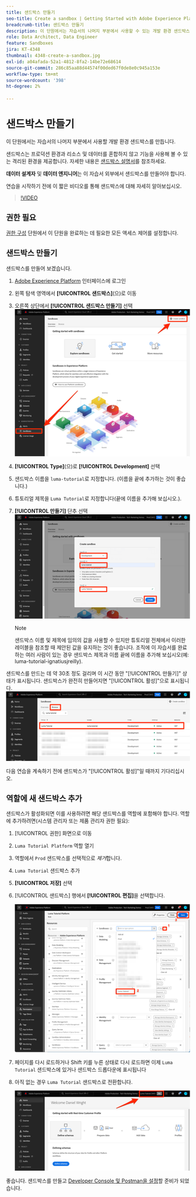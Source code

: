 ```yaml
---
title: 샌드박스 만들기
seo-title: Create a sandbox | Getting Started with Adobe Experience Platform for Data Architects and Data Engineers
breadcrumb-title: 샌드박스 만들기
description: 이 단원에서는 자습서의 나머지 부분에서 사용할 수 있는 개발 환경 샌드박스를 만듭니다.
role: Data Architect, Data Engineer
feature: Sandboxes
jira: KT-4348
thumbnail: 4348-create-a-sandbox.jpg
exl-id: a04afada-52a1-4812-8fa2-14be72e68614
source-git-commit: 286c85aa88d44574f00ded67f0de8e0c945a153e
workflow-type: tm+mt
source-wordcount: '398'
ht-degree: 2%

---
```


# 샌드박스 만들기

<!--25min-->

이 단원에서는 자습서의 나머지 부분에서 사용할 개발 환경 샌드박스를 만듭니다.

샌드박스는 프로덕션 환경과 리소스 및 데이터를 혼합하지 않고 기능을 사용해 볼 수 있는 격리된 환경을 제공합니다. 자세한 내용은 [샌드박스 설명서](https://experienceleague.adobe.com/docs/experience-platform/sandbox/home.html?lang=ko-KR)를 참조하세요.

**데이터 설계자** 및 **데이터 엔지니어**&#x200B;는 이 자습서 외부에서 샌드박스를 만들어야 합니다.

연습을 시작하기 전에 이 짧은 비디오를 통해 샌드박스에 대해 자세히 알아보십시오.
>[!VIDEO](https://video.tv.adobe.com/v/29838/?learn=on&enablevpops)

## 권한 필요

[권한 구성](configure-permissions.md) 단원에서 이 단원을 완료하는 데 필요한 모든 액세스 제어를 설정합니다.

<!--
* Permission items **[!UICONTROL Sandbox Administration]** > **[!UICONTROL View Sandboxes]** and **[!UICONTROL Manage Sandboxes]**
* Permission item **[!UICONTROL Sandboxes]** > **[!UICONTROL Prod]**
* User-role access to the `Luma Tutorial Platform` product profile
* Admin-level access to the `Luma Tutorial Platform` product profile
-->

## 샌드박스 만들기

샌드박스를 만들어 보겠습니다.

1. [Adobe Experience Platform](https://experience.adobe.com/platform) 인터페이스에 로그인
1. 왼쪽 탐색 영역에서 **[!UICONTROL 샌드박스]**(으)로 이동
1. 오른쪽 상단에서 **[!UICONTROL 샌드박스 만들기]** 선택
   ![샌드박스 만들기 선택](assets/sandbox-createSandbox.png)

1. **[!UICONTROL Type]**(으)로 **[!UICONTROL Development]** 선택
1. 샌드박스 이름을 `luma-tutorial`로 지정합니다. (이름을 끝에 추가하는 것이 좋습니다.)
1. 튜토리얼 제목을 `Luma Tutorial`로 지정합니다(끝에 이름을 추가해 보십시오.).
1. **[!UICONTROL 만들기]** 단추 선택
   ![샌드박스 만들기](assets/sandbox-nameSandbox.png)
   >[!NOTE]
   >
   >샌드박스 이름 및 제목에 임의의 값을 사용할 수 있지만 튜토리얼 전체에서 이러한 레이블을 참조할 때 제안된 값을 유지하는 것이 좋습니다. 조직에 이 자습서를 완료하는 여러 사람이 있는 경우 샌드박스 제목과 이름 끝에 이름을 추가해 보십시오(예: luma-tutorial-ignatiusjreilly).

샌드박스를 만드는 데 약 30초 정도 걸리며 이 시간 동안 &quot;[!UICONTROL 만들기]&quot; 상태가 표시됩니다. 샌드박스가 완전히 만들어지면 &quot;[!UICONTROL 활성]&quot;으로 표시됩니다.
![활성 상태](assets/sandbox-active.png)

다음 연습을 계속하기 전에 샌드박스가 &quot;[!UICONTROL 활성]&quot;일 때까지 기다리십시오.

## 역할에 새 샌드박스 추가

샌드박스가 활성화되면 이를 사용하려면 해당 샌드박스를 역할에 포함해야 합니다. 역할에 추가하려면(시스템 관리자 또는 제품 관리자 권한 필요):

1. [!UICONTROL 권한] 화면으로 이동
1. `Luma Tutorial Platform` 역할 열기
1. 역할에서 `Prod` 샌드박스를 선택적으로 _제거_&#x200B;합니다.
1. `Luma Tutorial` 샌드박스 추가
1. **[!UICONTROL 저장]** 선택
1. [!UICONTROL 샌드박스] 행에서 **[!UICONTROL 편집]**&#x200B;을 선택합니다.

   ![Luma 자습서 추가](assets/sandbox-addLumaTutorial.png)

1. 페이지를 다시 로드하거나 Shift 키를 누른 상태로 다시 로드하면 이제 `Luma Tutorial` 샌드박스에 있거나 샌드박스 드롭다운에 표시됩니다
1. 아직 없는 경우 `Luma Tutorial` 샌드박스로 전환합니다.

   ![샌드박스 확인](assets/sandbox-confirmDropdown.png)

좋습니다. 샌드박스를 만들고 [Developer Console 및 Postman을 설정](set-up-developer-console-and-postman.md)할 준비가 되었습니다.
